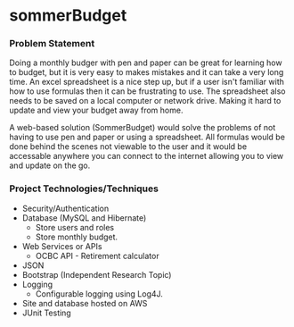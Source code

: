 # sommerBudget

### Problem Statement
Doing a monthly budger with pen and paper can be great for learning how to budget, but it is very easy to makes mistakes and it can take a very long time.  An excel spreadsheet is a nice step up, but if a user isn't familiar with how to use formulas then it can be frustrating to use.  The spreadsheet also needs to be saved on a local computer or network drive.  Making it hard to update and view your budget away from home.

A web-based solution (SommerBudget) would solve the problems of not having to use pen and paper or using a spreadsheet.  All formulas would be done behind the scenes not viewable to the user and it would be accessable anywhere you can connect to the internet allowing you to view and update on the go.

### Project Technologies/Techniques 

* Security/Authentication
* Database (MySQL and Hibernate)
  * Store users and roles
  * Store monthly budget.
* Web Services or APIs
  * OCBC API - Retirement calculator
* JSON 
* Bootstrap (Independent Research Topic)
* Logging
  * Configurable logging using Log4J.
* Site and database hosted on AWS
* JUnit Testing